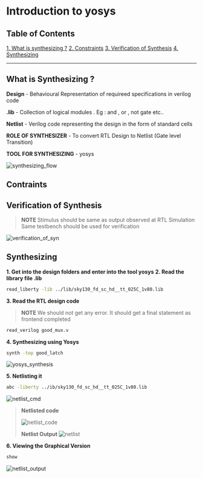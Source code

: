 # Introduction to yosys

## Table of Contents 
 [1. What is synthesizing ?](#what-is-synthesizing) 
 [2. Constraints](#constraints)
 [3. Verification of Synthesis](#verification-of-synthesis)
 [4. Synthesizing](#synthesizing)
 

---
## What is Synthesizing ? 

**Design** - Behavioural Representation of requireed specifications in verilog code

**.lib** - Collection of logical modules . Eg : and , or , not gate etc.. 

**Netlist** - Verilog code representing the design in the form of standard cells 

**ROLE OF SYNTHESIZER** - To convert RTL Design to Netlist (Gate level Transition) 

**TOOL FOR SYNTHESIZING** - yosys

![synthesizing_flow](./Images/synthesizing_flow.png)

## Contraints

## Verification of Synthesis 

>**NOTE**
>Stimulus should be same as output observed at RTL Simulation
>Same testbench should be used for verification

![verification_of_syn](./Images/verification_of_syn)

## Synthesizing

**1. Get into the design folders and enter into the tool yosys**
**2. Read the library file .lib**
```bash
read_liberty -lib ../lib/sky130_fd_sc_hd__tt_025C_1v80.lib
```
**3. Read the RTL design code**

>**NOTE**
>We should not get any error.
>It should get a final statement as frontend completed

```bash
read_verilog good_mux.v
```
**4. Synthesizing using Yosys**
```bash
synth -top good_latch
```
![yosys_synthesis](yosys_synthesis.png)

**5. Netlisting it**
```bash
abc -liberty ../ib/sky130_fd_sc_hd__tt_025C_1v80.lib
```
![netlist_cmd](netlist_cmd.png)

>**Netlisted code**
>
>![netlist_code](netlist_code.png)
>
>**Netlist Output**
>![netlist](netlist.png)

**6. Viewing the Graphical Version**
```bash
show
```
![netlist_output](netlist_output.png)






